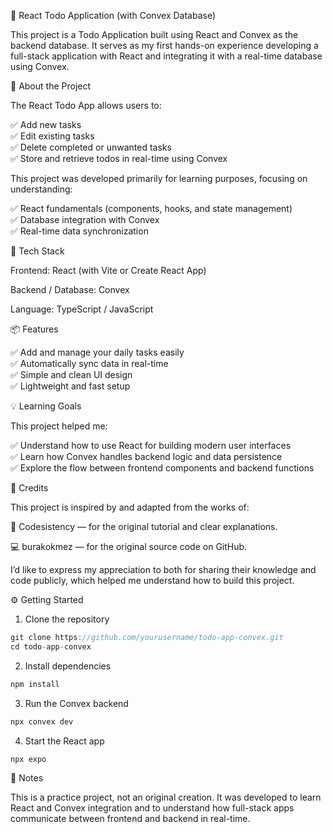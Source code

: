 📝 React Todo Application (with Convex Database)

This project is a Todo Application built using React and Convex as the backend database.
It serves as my first hands-on experience developing a full-stack application with React and integrating it with a real-time database using Convex.

🚀 About the Project

The React Todo App allows users to:

✅ Add new tasks <br>
✅ Edit existing tasks <br>
✅ Delete completed or unwanted tasks <br>
✅ Store and retrieve todos in real-time using Convex

This project was developed primarily for learning purposes, focusing on understanding:

✅ React fundamentals (components, hooks, and state management) <br>
✅ Database integration with Convex <br>
✅ Real-time data synchronization <br>

🧩 Tech Stack

Frontend: React (with Vite or Create React App)

Backend / Database: Convex

Language: TypeScript / JavaScript

📦 Features

✅ Add and manage your daily tasks easily <br>
✅ Automatically sync data in real-time <br>
✅ Simple and clean UI design <br>
✅ Lightweight and fast setup <br>

💡 Learning Goals

This project helped me:

✅ Understand how to use React for building modern user interfaces <br>
✅ Learn how Convex handles backend logic and data persistence <br>
✅ Explore the flow between frontend components and backend functions <br>

🙏 Credits

This project is inspired by and adapted from the works of:

🎥 Codesistency
 — for the original tutorial and clear explanations.

💻 burakokmez
 — for the original source code on GitHub.

I’d like to express my appreciation to both for sharing their knowledge and code publicly, which helped me understand how to build this project.


⚙️ Getting Started

1) Clone the repository

```ts
git clone https://github.com/yourusername/todo-app-convex.git
cd todo-app-convex
```
2) Install dependencies

```ts
npm install
```

3) Run the Convex backend

```ts
npx convex dev
```

4) Start the React app

```ts
npx expo
```


🧠 Notes

This is a practice project, not an original creation.
It was developed to learn React and Convex integration and to understand how full-stack apps communicate between frontend and backend in real-time.